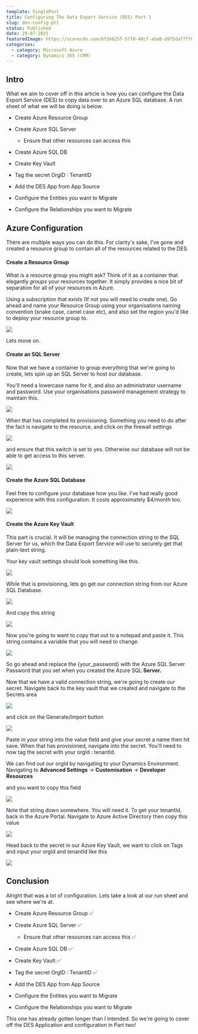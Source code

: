 ```yaml
---
template: SinglePost
title: Configuring The Data Export Service (DES) Part 1
slug: des-config-pt1
status: Published
date: 29-07-2021
featuredImage: https://ucarecdn.com/6f3b825f-57f0-48cf-aba8-d975daf7ff88/
categories:
  - category: Microsoft Azure
  - category: Dynamics 365 (CRM)
---
```

## Intro

What we aim to cover off in this article is how you can configure the Data Export Service (DES) to copy data over to an Azure SQL database. A run sheet of what we will be doing is below.

* Create Azure Resource Group
* Create Azure SQL Server 

  * Ensure that other resources can access this 
* Create Azure SQL DB
* Create Key Vault
* Tag the secret OrgID : TenantID 
* Add the DES App from App Source 
* Configure the Entities you want to Migrate
* Configure the Relationships you want to Migrate

## Azure Configuration

There are multiple ways you can do this. For clarity's sake, I've gone and created a resource group to contain all of the resources related to the DES. 

#### Create a Resource Group

What is a resource group you might ask? Think of it as a container that elegantly *groups* your resources together. It simply provides a nice bit of separation for all of your resources in Azure.

Using a subscription that exists (If not you will need to create one). Go ahead and name your Resource Group using your organisations naming convention (snake case, camel case etc), and also set the region you'd like to deploy your resource group to. 

![](https://ucarecdn.com/4d28a116-0f91-4eba-866b-75f52a1e5a1b/)

Lets move on.

#### Create an SQL Server

Now that we have a container to group everything that we're going to create, lets spin up an SQL Server to host our database.

You'll need a lowercase name for it, and also an administrator username and password. Use your organisations password management strategy to maintain this. 

![](https://ucarecdn.com/e3db3aed-23e2-41fc-aecc-c1e58ae2d20d/)

When that has completed its provisioning. Something you need to do after the fact is navigate to the resource, and click on the firewall settings 

![](https://ucarecdn.com/29cb48bd-9142-4bae-9887-66870b65e94e/)

and ensure that this switch is set to yes. Otherwise our database will not be able to get access to this server. 

![](https://ucarecdn.com/b3011ee1-c262-4e1a-b055-140fc64b719d/)

#### Create the Azure SQL Database

Feel free to configure your database how you like. I've had really good experience with this configuration. It costs approximately $4/month too. 

![](https://ucarecdn.com/5a80ec5c-a959-42b4-b766-f96d5be82259/)

#### Create the Azure Key Vault

This part is crucial. It will be managing the connection string to the SQL Server for us, which the Data Export Service will use to securely get that plain-text string. 

Your key vault settings should look something like this. 

![](https://ucarecdn.com/3b9d724d-1b62-46a0-9f5c-b0578ad5efdb/)

While that is provisioning, lets go get our connection string from our Azure SQL Database. 

![](https://ucarecdn.com/73c98423-3c45-4115-b100-979cdf4d1854/)

And copy this string

![](https://ucarecdn.com/6e53dcfa-822c-4859-bf66-eca08edb3adf/)

Now you're going to want to copy that out to a notepad and paste it. This string contains a variable that you will need to change. 

![](https://ucarecdn.com/17aca57d-bc14-4987-a0fd-a0bb27da0ced/)

So go ahead and replace the {your_password} with the Azure SQL Server Password that you set when you created the Azure SQL **Server.**



Now that we have a valid connection string, we're going to create our secret. Navigate back to the key vault that we created and navigate to the Secrets area

![](https://ucarecdn.com/030ce960-9c63-4871-bfc1-5d97bf239cd6/)

and click on the Generate/Import button

![](https://ucarecdn.com/0ada7271-298a-4038-b4a8-945f5d5aa1b8/)

Paste in your string into the value field and give your secret a name then hit save. When that has provisioned, navigate into the secret. You'll need to now tag the secret with your orgId : tenantId. 

We can find out our orgId by navigating to your Dynamics Environment. Navigating to **Advanced Settings** -> **Customisation** -> **Developer Resources** 

and you want to copy this field

![](https://ucarecdn.com/cbcd4acb-c64c-4194-9b83-9e9b98e4f5c0/)

Note that string down somewhere. You will need it. To get your tenantId, back in the Azure Portal. Navigate to Azure Active Directory then copy this value 

![](https://ucarecdn.com/8a583e08-33f4-447f-ae5b-785790be074d/)

Head back to the secret in our Azure Key Vault, we want to click on Tags and input your orgId and tenantId like this 

![](https://ucarecdn.com/0be00c02-bd6a-46a1-a8ae-d2a2a253c693/)

## Conclusion

Alright that was a lot of configuration. Lets take a look at our run sheet and see where we're at. 

* Create Azure Resource Group ✅
* Create Azure SQL Server ✅

  * Ensure that other resources can access this ✅
* Create Azure SQL DB ✅
* Create Key Vault ✅
* Tag the secret OrgID : TenantID ✅
* Add the DES App from App Source 
* Configure the Entities you want to Migrate
* Configure the Relationships you want to Migrate



This one has already gotten longer than I intended. So we're going to cover off the DES Application and configuration in Part two!